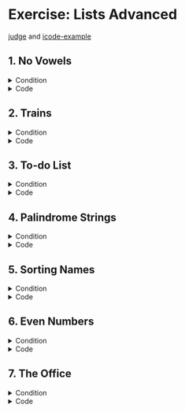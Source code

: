 # Exercise: Lists Advanced

[judge](https://judge.softuni.org/Contests/1730/Lists-Advanced-Lab) and
[icode-example](https://icode-example.ceo-py.eu/menu?language=Python&course=Fundamentals&module=Lists%20Advanced%20-%20Lab)

## 1.	No Vowels

<details><summary>Condition</summary>

Example

| Input       | Output  |
|-------------|---------|
| Python      | Pythn   |
| ILovePython | LvPythn |
        

</details>

<details> <summary>Code</summary>

```Python
original_text = input()

skip_letters = ['a', 'o', 'u', 'e', 'i', 'A', 'O', 'U', 'E', 'I']


def change_text(arg1):
    result = ""
    for letter in arg1:
        if letter not in skip_letters:
            result += letter
    return result


print(change_text(original_text))
```
comprehension
```Python
def remove_vowels(text):
    # Create a list of vowels to be removed
    vowels = ['a', 'o', 'u', 'e', 'i']

    new_text = [char for char in text if char.lower() not in vowels]

    return ''.join(new_text)


input_string = input()

print(remove_vowels(input_string))
```
</details>

## 2.	Trains


<details><summary>Condition</summary>

Example

| Input                                                                                                                                    | Output                |
|------------------------------------------------------------------------------------------------------------------------------------------|-----------------------|
| 3</br>add 20</br>insert 0 15</br>leave 0 5</br>End                                                                                       | [10, 0, 20]           
| 5</br>add 10</br>add 20</br>insert 0 16</br>insert 1 44</br>leave 1 12</br>insert 2 100</br>insert 4 61</br>leave 4 1</br>add 15</br>End | [16, 32, 100, 0, 105] |



    

</details>

<details> <summary>Code</summary>

```Python
wagon_number = int(input())
train_wagon_index = []

for _ in range(wagon_number):
    train_wagon_index.append(0)
# print(train_wagon_index)

command_list = input().split()

while command_list[0] != "End":

    if "add" in command_list:
        train_wagon_index[-1] += int(command_list[1])
    elif "insert" in command_list:
        train_wagon_index[int(command_list[1])] += int(command_list[2])
    elif "leave" in command_list:
        train_wagon_index[int(command_list[1])] -= int(command_list[2])
    command_list = input().split()

print(train_wagon_index)
```
whit function
```Python
train_wagons = int(input())
train = []
command = input()

for n in range(train_wagons):
    train.append(0)


def add_people(umber_people):
    train[-1] += umber_people


def insert_people(wagon, number_people):
    train[wagon] += number_people


def leave_people(wagon, number_people):
    train[wagon] -= number_people


while command != "End":

    command = command.split()

    if "add" in command:
        add_people(int(command[-1]))

    elif "insert" in command:
        insert_people((int(command[1])), int(command[-1]))

    elif "leave" in command:
        leave_people(int(command[1]), int(command[-1]))

    command = input()

print(train)

```


</details>

## 3.	To-do List


<details><summary>Condition</summary>

Example

| Input                                                        | Output                                             |
|--------------------------------------------------------------|----------------------------------------------------|
| 2-Walk the dog</br>1-Drink coffee</br>6-Dinner</br>5-WorkEnd | ['Drink coffee', 'Walk the dog', 'Work', 'Dinner'] |
| 3-C</br>2-A</br>1-B</br>6-V</br>End                          | ['B', 'A', 'C', 'V']                               |

    

</details>

<details> <summary>Code</summary>

whit nested list
```Python
num_list = list()
export_list = list()
while True:
    to_do_list = input()
    if to_do_list == "End":
        break

    tasks = to_do_list.split("-")
    nested_list = [task.strip() for task in tasks]
    num_list.append(nested_list)

num_list.sort(key=lambda x: int(x[0]))

# print(num_list)

for nested_list in num_list:
    export_list.append(nested_list[1])
print(export_list)
```
whit tuple
```Python

to_do_list = input()

num_list = list()

while to_do_list != "End":
    importance, note = map(str.strip, to_do_list.split("-"))
    num_list.append((int(importance), note))

    to_do_list = input()

num_list.sort(key=lambda x: x[0])

export_list = [note for _, note in num_list]
print(export_list)
```

</details>

## 4.	Palindrome Strings


<details><summary>Condition</summary>

Example

| Input                                  | Output                                                      |
|----------------------------------------|-------------------------------------------------------------|
| wow father mom wow shirt stats</br>wow | ['wow', 'mom', 'wow', 'stats']</br>Found palindrome 2 times |
| hey how you doin? lol</br>mom          | ['lol']</br>Found palindrome 0 times                        |

    

</details>

<details> <summary>Code</summary>

```Python
input_text = input().split()
wanted_palindrome = input()
palindromes = []

for string in input_text:
    if string == string[::-1]:
        palindromes.append(string)
counter_palindrom = palindromes.count(wanted_palindrome)

print("Palindromes:", palindromes)
print(f"Found palindrome {counter_palindrom} times")
```
```Python
input_text = input().split()
wanted_palindrome = input()
palindromes = [string for string in input_text if string == string[::-1]]
counter_palindrom = palindromes.count(wanted_palindrome)

print("Palindromes:", palindromes)
print(f"Found palindrome {counter_palindrom} times")
```
```Python
input_text = input().split(" ")
wanted_palindrome = input()
palindromes = []

[palindromes.append(string) for string in input_text if string == "".join(reversed(string))]
counter_palindrom = palindromes.count(wanted_palindrome)
print(palindromes)
print(f"Found palindrome {counter_palindrom} times")
```

</details>

## 5.	Sorting Names


<details><summary>Condition</summary>

Example

| Input                                | Output                                             |
|--------------------------------------|----------------------------------------------------|
| Ali, Marry, Kim, Teddy, Monika, John | ["Monika", "Marry", "Teddy", "John", "Ali", "Kim"] |
| Lilly, Tim, Kate, Tom, Alex          | ['Lilly', 'Alex', 'Kate', 'Tim', 'Tom']            |
    

</details>

<details> <summary>Code</summary>

```Python
 

```
</details>

## 6.	Even Numbers


<details><summary>Condition</summary>

Example

| Input | Output |
|-------|--------|
| 3, 2, 1, 5, 8 | [1, 4]  |
| 2, 4, 6, 9, 10| [0, 1, 2, 4] |
    

</details>

<details> <summary>Code</summary>

```Python
 

```
</details>

## 7.	The Office


<details><summary>Condition</summary>

Example

| Input             | Output                               |
|-------------------|--------------------------------------|
| 1 2 3 4 2 1</br>3 | Score: 2/6. Employees are not happy! |
| 2 3 2 1 3 3</br>4 | Score: 3/6. Employees are happy!     |

    

</details>

<details> <summary>Code</summary>



```Python
```
</details>